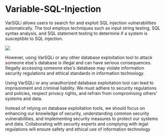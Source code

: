 # Variable-SQL-Injection
VarSQLi allows users to search for and exploit SQL injection vulnerabilities automatically. The tool employs techniques such as input string testing, SQL syntax analysis, and SQL statement testing to determine if a system is susceptible to SQL injection.

<img src='https://raw.githubusercontent.com/Phamchie/varsqli/main/Screenshot_2023-07-27-16-50-24-72.jpg'>

However, using VarSQLi or any other database exploitation tool to attack someone else's database is illegal and can have serious consequences. Illegally accessing someone else's database may violate information security regulations and ethical standards in information technology.

Using VarSQLi or any unauthorized database exploitation tool can lead to imprisonment and criminal liability. We must adhere to security regulations and policies, respect privacy rights, and refrain from compromising others' systems and data.

Instead of relying on database exploitation tools, we should focus on enhancing our knowledge of security, understanding common security vulnerabilities, and implementing security measures to protect our systems and data. Collaborating with security experts and complying with legal regulations will ensure safety and ethical use of information technology
